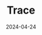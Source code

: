 ---  
layout: startup_page  
title: "Trace"  
id: "traceup.com"  
permalink: "/tracetraceup.com04242024/"  
website: "https://www.traceup.com/"  
funding_round: "Pre-Seed"  
funding_amount: "$2M"  
investors: "Rev1 Ventures, Impellent Ventures"  
about: "Trace builds location-based branded augmented reality experiences, offering a creator app to easily add AR content to real-world spaces. It aims to simplify the AR content creation process, acting as a 'Squarespace for AR experiences' accessible through its app or a web browser. The company focuses on enterprise clients, partnering with big brands to create immersive experiences."  
markets: "Software, Sports"  
hq: "San Francisco, California, United States"  
founded_year: "2018"  
linkedin: "https://www.linkedin.com/company/traceup"  
twitter: "https://twitter.com/traceup"  
instagram: ""  
facebook: "https://www.facebook.com/traceup"  
crunchbase: "https://www.crunchbase.com/organization/trace-3"  
pitchbook: "https://pitchbook.com/profiles/company/266383-09"  

date_display: "24-Apr-2024"  
date: "2024-04-24"

# SEO Optimization  
meta_title: "Trace - Pre-Seed Funding ($2M)"  
meta_description: "Trace, Trace builds location-based branded augmented reality experiences, offering a creator app to easily add AR content to real-world spaces. It aims to si..."  
meta_keywords: "Trace, Software, Sports, Pre-Seed funding"  
canonical_url: "https://startup.projectstartups.com/tracetraceup.com04242024/"  
---